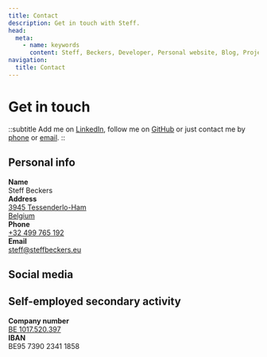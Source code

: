 ```yaml
---
title: Contact
description: Get in touch with Steff.
head:
  meta:
    - name: keywords
      content: Steff, Beckers, Developer, Personal website, Blog, Projects, Resume, CV, Contact
navigation:
  title: Contact
---
```


# Get in touch

::subtitle
Add me on [LinkedIn](https://linkedin.com/in/steffbeckers), follow me on [GitHub](https://github.com/steffbeckers) or just contact me by [phone](tel:+32499765192) or [email](mailto:steff@steffbeckers.eu).
::

<div class="flex flex-col sm:flex-row gap-4">
  <div class="flex-1 flex flex-col gap-2">
    <h2 class="mt-0">Personal info</h2>
    <div class="flex flex-col not-prose gap-2 max-w-sm">
      <div class="flex gap-4">
        <div class="w-1/4">
          <strong>Name</strong>
        </div>
        <div class="w-3/4">Steff Beckers</div>
      </div>
      <div class="flex gap-4">
        <div class="w-1/4">
          <strong>Address</strong>
        </div>
        <div class="w-3/4">
          <a class="hover:text-primary-400" href="https://goo.gl/maps/KyGduB3qTaBZVPR46" rel="nofollow">
            3945 Tessenderlo-Ham<br />
            Belgium
          </a>
        </div>
      </div>
      <div class="flex gap-4">
        <div class="w-1/4">
          <strong>Phone</strong>
        </div>
        <div class="w-3/4">
          <a class="hover:text-primary-400" href="tel:+32499765192" rel="noopener noreferrer">+32 499 765 192</a>
        </div>
      </div>
      <div class="flex gap-4">
        <div class="w-1/4">
          <strong>Email</strong>
        </div>
        <div class="w-3/4">
          <a class="hover:text-primary-400" href="mailto:steff@steffbeckers.eu" rel="noopener noreferrer">steff@steffbeckers.eu</a>
        </div>
      </div>
    </div>
  </div>
  <div class="flex-1 flex flex-col gap-8">
    <div class="flex-1 flex flex-col gap-2">
      <h2 class="mt-0">Social media</h2>
      <div class="flex flex-wrap gap-4">
        <a
          href="https://linkedin.com/in/steffbeckers"
          title="LinkedIn"
          class="dark:text-gray-100">
          <Icon name="fa-brands:linkedin" class="w-8 h-8 hover:text-primary-400"/>
        </a>
        <a
          href="https://github.com/steffbeckers"
          title="GitHub"
          class="dark:text-gray-100">
          <Icon name="fa-brands:github" class="w-8 h-8 hover:text-primary-400"/>
        </a>
        <a
          href="https://facebook.com/steffbeckers"
          title="Facebook"
          class="dark:text-gray-100">
          <Icon name="fa-brands:facebook" class="w-8 h-8 hover:text-primary-400"/>
        </a>
        <a
          href="https://wa.me/32499765192"
          title="WhatsApp"
          class="dark:text-gray-100">
          <Icon name="fa-brands:whatsapp" class="w-8 h-8 hover:text-primary-400"/>
        </a>
      </div>
    </div>
    <div class="flex-1 flex flex-col gap-2">
      <h2 class="mt-0">Self-employed secondary activity</h2>
      <div class="flex flex-col not-prose gap-2 max-w-sm">
        <div class="flex gap-4">
          <div class="w-1/2">
            <strong>Company number</strong>
          </div>
          <div class="w-1/2">
            <a class="hover:text-primary-400" href="https://kbopub.economie.fgov.be/kbopub/zoeknummerform.html?lang=en&nummer=1017520397">BE 1017.520.397</a>
          </div>
        </div>
        <div class="flex gap-4">
          <div class="w-1/2">
            <strong>IBAN</strong>
          </div>
          <div class="w-1/2">BE95 7390 2341 1858</div>
        </div>
      </div>
    </div>
  </div>
</div>